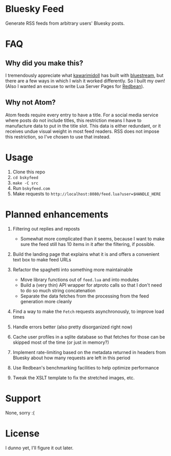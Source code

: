 # Bluesky Feed

Generate RSS feeds from arbitrary users' Bluesky posts.

# FAQ

## Why did you make this?

I tremendously appreciate what [kawarimidoll](https://github.com/kawarimidoll) has built with [bluestream](https://github.com/kawarimidoll/bluestream), but there are a few ways in which I wish it worked differently. So I built my own! (Also I wanted an excuse to write Lua Server Pages for [Redbean](https://redbean.dev)).

## Why not Atom?

Atom feeds require every entry to have a title. For a social media service where posts do not include titles, this restriction means I have to manufacture data to put in the title slot. This data is either redundant, or it receives undue visual weight in most feed readers. RSS does not impose this restriction, so I've chosen to use that instead.

# Usage

1. Clone this repo
2. `cd bskyfeed`
3. `make -C src`
4. Run `bskyfeed.com`
5. Make requests to `http://localhost:8080/feed.lua?user=$HANDLE_HERE`

# Planned enhancements

1. Filtering out replies and reposts

   - Somewhat more complicated than it seems, because I want to make sure the feed still has 10 items in it after the filtering, if possible.

2. Build the landing page that explains what it is and offers a convenient text box to make feed URLs
3. Refactor the spaghetti into something more maintainable

   - Move library functions out of `feed.lua` and into modules
   - Build a (very thin) API wrapper for atproto calls so that I don't need to do so much string concatenation
   - Separate the data fetches from the processing from the feed generation more cleanly

4. Find a way to make the `Fetch` requests asynchronously, to improve load times
5. Handle errors better (also pretty disorganized right now)
6. Cache user profiles in a sqlite database so that fetches for those can be skipped most of the time (or just in memory?)
7. Implement rate-limiting based on the metadata returned in headers from Bluesky about how many requests are left in this period
8. Use Redbean's benchmarking facilities to help optimize performance
9. Tweak the XSLT template to fix the stretched images, etc.

# Support

None, sorry :(

# License

I dunno yet, I'll figure it out later.
